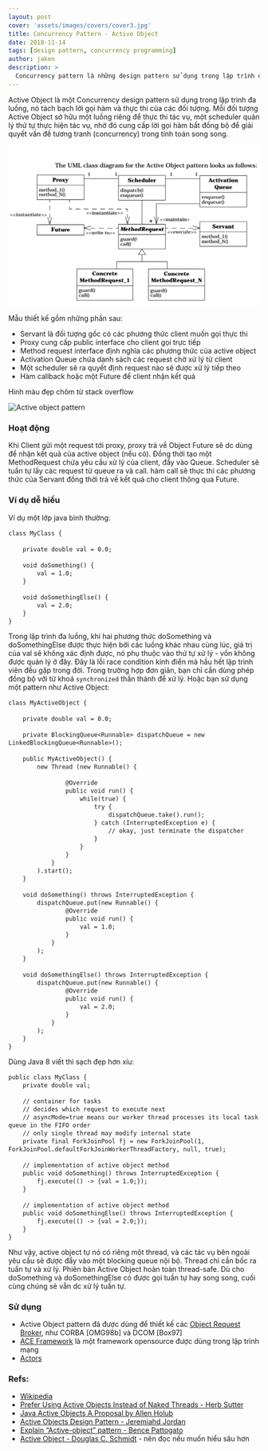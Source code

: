 ```yaml
---
layout: post
cover: 'assets/images/covers/cover3.jpg'
title: Concurrency Pattern - Active Object
date: 2018-11-14
tags: [design pattern, concurrency programming]
author: jaken
description: >
  Concurrency pattern là những design pattern sử dụng trong lập trình đa luồng.
---
```


Active Object là một Concurrency design pattern sử dụng trong lập trình đa luồng, nó tách bạch lời gọi hàm và thực thi của các đối tượng. Mỗi đối tượng Active Object sở hữu một luồng riêng để thực thi tác vụ, một scheduler quản lý thứ tự thực hiện tác vụ, nhờ đó cung cấp lời gọi hàm bất đồng bộ để giải quyết vấn đề tương tranh (concurrency) trong tính toán song song.

![UML tu act-obj cua Douglas C. Schmidt](/assets/images/posts/2018-11-14/act-obj-DouglasCSchmidt.png)


Mẫu thiết kế gồm những phần sau:

- Servant là đối tượng gốc có các phương thức client muốn gọi thực thi
- Proxy cung cấp public interface cho client gọi trực tiếp 
- Method request interface định nghĩa các phương thức của active object
- Activation Queue chứa danh sách các request chờ xử lý từ client
- Một scheduler sẽ ra quyết định request nào sẽ được xử lý tiếp theo
- Hàm callback hoặc một Future để client nhận kết quả

Hình màu đẹp chôm từ stack overflow

![Active object pattern](https://i.stack.imgur.com/bLo5h.gif)


### Hoạt động 
Khi Client gửi một request tới proxy, proxy trả về Object Future sẽ dc dùng để nhận kết quả của active object (nếu có). Đồng thời tạo một MethodRequest chứa yêu cầu xử lý của client, đẩy vào Queue. Scheduler sẽ tuần tự lấy các request từ queue ra và call. hàm call sẽ thực thi các phương thức của Servant đồng thời trả về kết quả cho client thông qua Future.

### Ví dụ dễ hiểu 
Ví dụ một lớp java bình thường:
```
class MyClass {

    private double val = 0.0;
    
    void doSomething() {
        val = 1.0;
    }

    void doSomethingElse() {
        val = 2.0;
    }
}
```

Trong lập trình đa luồng, khi hai phương thức doSomething và doSomethingElse được thực hiện bởi các luồng khác nhau cùng lúc, giá trị của val sẽ không xác định được, nó phụ thuộc vào thứ tự xử lý - vốn không được quản lý ở đây. Đây là lỗi race condition kinh điển mà hầu hết lập trình viên đều gặp trong đời. Trong trường hợp đơn giản, bạn chỉ cần dùng phép đồng bộ với từ khoá `synchronized` thần thánh để xử lý. Hoặc bạn sử dụng một pattern như Active Object:
```
class MyActiveObject {

    private double val = 0.0;

    private BlockingQueue<Runnable> dispatchQueue = new LinkedBlockingQueue<Runnable>();

    public MyActiveObject() {
        new Thread (new Runnable() {
                    
                @Override
                public void run() {
                    while(true) {
                        try {
                            dispatchQueue.take().run();
                        } catch (InterruptedException e) {   
                            // okay, just terminate the dispatcher
                        }
                    }
                }
            }
        ).start();
    }

    void doSomething() throws InterruptedException {
        dispatchQueue.put(new Runnable() {
                @Override
                public void run() { 
                    val = 1.0; 
                }
            }
        );
    }

    void doSomethingElse() throws InterruptedException {
        dispatchQueue.put(new Runnable() {
                @Override
                public void run() { 
                    val = 2.0; 
                }
            }
        );
    }
}
```

Dùng Java 8 viết thì sạch đẹp hơn xíu:

```
public class MyClass {
    private double val; 
    
    // container for tasks
    // decides which request to execute next 
    // asyncMode=true means our worker thread processes its local task queue in the FIFO order 
    // only single thread may modify internal state
    private final ForkJoinPool fj = new ForkJoinPool(1, ForkJoinPool.defaultForkJoinWorkerThreadFactory, null, true);
    
    // implementation of active object method
    public void doSomething() throws InterruptedException {
        fj.execute(() -> {val = 1.0;});
    }
 
    // implementation of active object method
    public void doSomethingElse() throws InterruptedException {
        fj.execute(() -> {val = 2.0;});
    }
}
```

Như vậy, active object tự nó có riêng một thread, và các tác vụ bên ngoài yêu cầu sẽ được đẩy vào một blocking queue nội bộ. Thread chỉ cần bốc ra tuần tự và xử lý. Phiên bản Active Object hoàn toàn thread-safe. Dù cho doSomething và doSomethingElse có được gọi tuần tự hay song song, cuối cùng chúng sẽ vẫn dc xử lý tuần tự.

### Sử dụng

* Active Object pattern đã được dùng để thiết kế các [Object Request Broker](https://en.wikipedia.org/wiki/Object_request_broker), như CORBA
[OMG98b] và DCOM [Box97]
* [ACE Framework](https://en.wikipedia.org/wiki/Adaptive_Communication_Environment) là một framework opensource được dùng trong lập trình mạng
* [Actors](https://en.wikipedia.org/wiki/Actor_model)


### Refs:

* [Wikipedia](https://en.wikipedia.org/wiki/Active_object)
* [Prefer Using Active Objects Instead of Naked Threads - Herb Sutter](http://www.drdobbs.com/parallel/prefer-using-active-objects-instead-of-n/225700095)
* [Java Active Objects A Proposal by Allen Holub](https://pragprog.com/magazines/2013-05/java-active-objects)
* [Active Objects Design Pattern - Jeremiahd Jordan](https://www.slideshare.net/jeremiahdjordan/active-object-design-pattern)
* [Explain “Active-object” pattern - Bence Pattogato](https://stackoverflow.com/questions/41676343/explain-active-object-pattern)
* [Active Object -  Douglas C. Schmidt](http://www.laputan.org/pub/sag/act-obj.pdf) - nên đọc nếu muốn hiểu sâu hơn